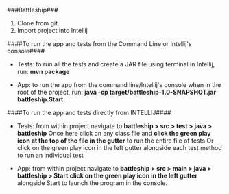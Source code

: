 ###Battleship###

1. Clone from git
2. Import project into Intellij

####To run the app and tests from the Command Line or Intellij's console####

 - Tests:   to run all the tests and create a JAR file using terminal in Intellij, run:
            **mvn package**

 - App:     to run the app from the command line/Intellij's console when in the root of the project, run:
            **java -cp target/battleship-1.0-SNAPSHOT.jar battleship.Start**

####To run the app and tests directly from INTELLIJ####

 - Tests:   from within project navigate to **battleship > src > test > java > battleship**
            Once here click on any class file and **click the green play icon at the top of the file in the gutter** to run the entire file of tests
            Or click on the green play icon in the left gutter alongside each test method to run an individual test

 - App:     from within project navigate to **battleship > src > main > java > battleship > Start**
            **click on the green play icon in the left gutter** alongside Start to launch the program in the console.
